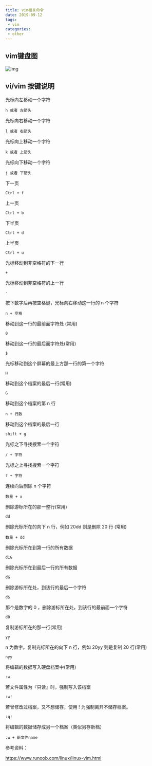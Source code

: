 ```yaml
---
title: vim相关命令
date: 2019-09-12
tags:
 - vim
categories:
 - other
---
```


## vim键盘图

![img](https://www.runoob.com/wp-content/uploads/2015/10/vi-vim-cheat-sheet-sch.gif)



## vi/vim 按键说明

光标向左移动一个字符

```
h 或者 左箭头
```

光标向右移动一个字符

```
l 或者 右箭头
```

光标向上移动一个字符

```
k 或者 上箭头
```

光标向下移动一个字符

```
j 或者 下箭头
```

下一页

```
Ctrl + f
```

上一页

```
Ctrl + b
```

下半页

```
Ctrl + d
```

上半页

```
Ctrl + u
```

光标移动到非空格符的下一行

```
+
```

光标移动到非空格符的上一行

```
-
```

按下数字后再按空格键，光标向右移动这一行的 n 个字符

```
n + 空格
```

移动到这一行的最前面字符处 (常用)

```
0
```

移动到这一行的最后面字符处(常用)

```
$
```

光标移动到这个屏幕的最上方那一行的第一个字符

```
H
```

移动到这个档案的最后一行(常用)

```
G
```

移动到这个档案的第 n 行

```
n + 行数
```

移动到这个档案的最后一行

```
shift + g
```

光标之下寻找搜索一个字符

```
/ + 字符
```

光标之上寻找搜索一个字符

```
? + 字符
```

连续向后删除 n 个字符

```
数量 + x
```

删除游标所在的那一整行(常用)

```
dd
```

删除光标所在的向下 n 行，例如 20dd 则是删除 20 行 (常用)

```
数量 + dd
```

删除光标所在到第一行的所有数据

```
d1G
```

删除光标所在到最后一行的所有数据

```
dG
```

删除游标所在处，到该行的最后一个字符

```
d$
```

那个是数字的 0 ，删除游标所在处，到该行的最前面一个字符

```
d0
```

复制游标所在的那一行(常用)

```
yy
```

n 为数字。复制光标所在的向下 n 行，例如 20yy 则是复制 20 行(常用)

```
nyy
```

将编辑的数据写入硬盘档案中(常用)

```
:w
```

若文件属性为『只读』时，强制写入该档案

```
:w!
```

若曾修改过档案，又不想储存，使用 ! 为强制离开不储存档案。

```
:q!
```

将编辑的数据储存成另一个档案（类似另存新档）

```
:w + 新文件name
```



参考资料：

https://www.runoob.com/linux/linux-vim.html





​                                                                                                                                                                  